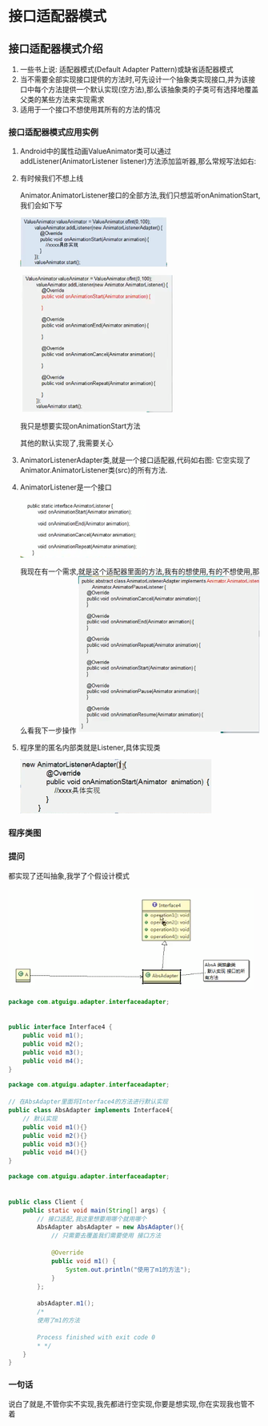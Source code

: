 # 接口适配器模式

## 接口适配器模式介绍

1. 一些书上说: 适配器模式(Default Adapter Pattern)或缺省适配器模式
2. 当不需要全部实现接口提供的方法时,可先设计一个抽象类实现接口,并为该接口中每个方法提供一个默认实现(空方法),那么该抽象类的子类可有选择地覆盖父类的某些方法来实现需求
3. 适用于一个接口不想使用其所有的方法的情况

### 接口适配器模式应用实例

1. Android中的属性动画ValueAnimator类可以通过addListener(AnimatorListener listener)方法添加监听器,那么常规写法如右:

2. 有时候我们不想上线

    Animator.AnimatorListener接口的全部方法,我们只想监听onAnimationStart,我们会如下写
    
    ![](./img/QQ截图20210205091640.png)
    
    
    ![](./img/QQ截图20210205091817.png)

    我只是想要实现onAnimationStart方法
    
    其他的默认实现了,我需要关心

3. AnimatorListenerAdapter类,就是一个接口适配器,代码如右图: 它空实现了Animator.AnimatorListener类(src)的所有方法.
4. AnimatorListener是一个接口

    ![](./img/QQ截图20210205092443.png)
    
    我现在有一个需求,就是这个适配器里面的方法,我有的想使用,有的不想使用,那么看我下一步操作
    ![](./img/QQ截图20210205092519.png)
5. 程序里的匿名内部类就是Listener,具体实现类

    ![](./img/QQ截图20210205092956.png)
    
### 程序类图


### 提问

都实现了还叫抽象,我学了个假设计模式

![](./img/QQ截图20210205093259.png)

```java
package com.atguigu.adapter.interfaceadapter;


public interface Interface4 {
    public void m1();
    public void m2();
    public void m3();
    public void m4();
}

```

```java
package com.atguigu.adapter.interfaceadapter;

// 在AbsAdapter里面将Interface4的方法进行默认实现
public class AbsAdapter implements Interface4{
    // 默认实现
    public void m1(){}
    public void m2(){}
    public void m3(){}
    public void m4(){}
}

```


```java
package com.atguigu.adapter.interfaceadapter;


public class Client {
    public static void main(String[] args) {
        // 接口适配,我这里想要用哪个就用哪个
        AbsAdapter absAdapter = new AbsAdapter(){
            // 只需要去覆盖我们需要使用 接口方法

            @Override
            public void m1() {
                System.out.println("使用了m1的方法");
            }
        };

        absAdapter.m1();
        /*
        使用了m1的方法

        Process finished with exit code 0
        * */
    }
}
```


### 一句话

说白了就是,不管你实不实现,我先都进行空实现,你要是想实现,你在实现我也管不着